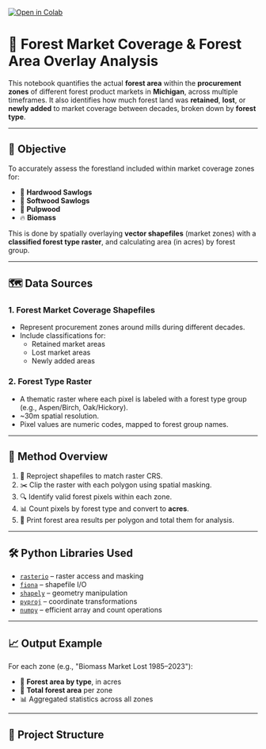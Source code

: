 [![Open in Colab](https://colab.research.google.com/assets/colab-badge.svg)](https://colab.research.google.com/github/Nishani53/Khanal_MSc_Thesis_MSU/blob/main/Khanal_MSU_project_forest_cover_area_1980s-2020s/Khanal_MSU_project_forest_cover_area_1980s-2020s.ipynb)

# 🌲 Forest Market Coverage & Forest Area Overlay Analysis

This notebook quantifies the actual **forest area** within the **procurement zones** of different forest product markets in **Michigan**, across multiple timeframes. It also identifies how much forest land was **retained**, **lost**, or **newly added** to market coverage between decades, broken down by **forest type**.

---

## 📌 Objective

To accurately assess the forestland included within market coverage zones for:

- 🌳 **Hardwood Sawlogs**
- 🌲 **Softwood Sawlogs**
- 🧻 **Pulpwood**
- 🔥 **Biomass**

This is done by spatially overlaying **vector shapefiles** (market zones) with a **classified forest type raster**, and calculating area (in acres) by forest group.

---

## 🗺️ Data Sources

### 1. **Forest Market Coverage Shapefiles**
- Represent procurement zones around mills during different decades.
- Include classifications for:
  - Retained market areas
  - Lost market areas
  - Newly added areas

### 2. **Forest Type Raster**
- A thematic raster where each pixel is labeled with a forest type group (e.g., Aspen/Birch, Oak/Hickory).
- ~30m spatial resolution.
- Pixel values are numeric codes, mapped to forest group names.

---

## 🧠 Method Overview

1. 📐 Reproject shapefiles to match raster CRS.
2. ✂️ Clip the raster with each polygon using spatial masking.
3. 🔍 Identify valid forest pixels within each zone.
4. 📊 Count pixels by forest type and convert to **acres**.
5. 🧾 Print forest area results per polygon and total them for analysis.

---

## 🛠️ Python Libraries Used

- [`rasterio`](https://rasterio.readthedocs.io/) – raster access and masking
- [`fiona`](https://fiona.readthedocs.io/) – shapefile I/O
- [`shapely`](https://shapely.readthedocs.io/) – geometry manipulation
- [`pyproj`](https://pyproj4.github.io/pyproj/stable/) – coordinate transformations
- [`numpy`](https://numpy.org/) – efficient array and count operations

---

## 📈 Output Example

For each zone (e.g., "Biomass Market Lost 1985–2023"):

- 🔢 **Forest area by type**, in acres
- 📏 **Total forest area** per zone
- 📊 Aggregated statistics across all zones

---

## 📂 Project Structure

